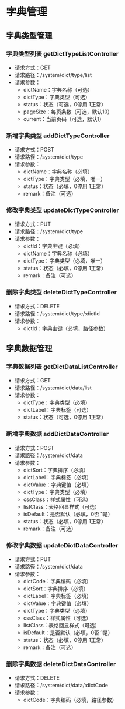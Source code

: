 # 字典管理

## 字典类型管理

### 字典类型列表 getDictTypeListController

- 请求方式：GET
- 请求路径：/system/dict/type/list
- 请求参数：
  - dictName：字典名称（可选）
  - dictType：字典类型（可选）
  - status：状态（可选，0停用 1正常）
  - pageSize：每页条数（可选，默认10）
  - current：当前页码（可选，默认1）

### 新增字典类型 addDictTypeController

- 请求方式：POST
- 请求路径：/system/dict/type
- 请求参数：
  - dictName：字典名称（必填）
  - dictType：字典类型（必填，唯一）
  - status：状态（必填，0停用 1正常）
  - remark：备注（可选）

### 修改字典类型 updateDictTypeController

- 请求方式：PUT
- 请求路径：/system/dict/type
- 请求参数：
  - dictId：字典主键（必填）
  - dictName：字典名称（必填）
  - dictType：字典类型（必填，唯一）
  - status：状态（必填，0停用 1正常）
  - remark：备注（可选）

### 删除字典类型 deleteDictTypeController

- 请求方式：DELETE
- 请求路径：/system/dict/type/:dictId
- 请求参数：
  - dictId：字典主键（必填，路径参数）

## 字典数据管理

### 字典数据列表 getDictDataListController

- 请求方式：GET
- 请求路径：/system/dict/data/list
- 请求参数：
  - dictType：字典类型（必填）
  - dictLabel：字典标签（可选）
  - status：状态（可选，0停用 1正常）

### 新增字典数据 addDictDataController

- 请求方式：POST
- 请求路径：/system/dict/data
- 请求参数：
  - dictSort：字典排序（必填）
  - dictLabel：字典标签（必填）
  - dictValue：字典键值（必填）
  - dictType：字典类型（必填）
  - cssClass：样式属性（可选）
  - listClass：表格回显样式（可选）
  - isDefault：是否默认（必填，0否 1是）
  - status：状态（必填，0停用 1正常）
  - remark：备注（可选）

### 修改字典数据 updateDictDataController

- 请求方式：PUT
- 请求路径：/system/dict/data
- 请求参数：
  - dictCode：字典编码（必填）
  - dictSort：字典排序（必填）
  - dictLabel：字典标签（必填）
  - dictValue：字典键值（必填）
  - dictType：字典类型（必填）
  - cssClass：样式属性（可选）
  - listClass：表格回显样式（可选）
  - isDefault：是否默认（必填，0否 1是）
  - status：状态（必填，0停用 1正常）
  - remark：备注（可选）

### 删除字典数据 deleteDictDataController

- 请求方式：DELETE
- 请求路径：/system/dict/data/:dictCode
- 请求参数：
  - dictCode：字典编码（必填，路径参数）

